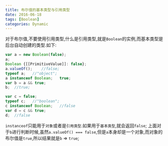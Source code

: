 ```yaml
---
title: 布尔值的基本类型与引用类型
date: 2016-06-18
tags: [Boolean]
categories: Dynamic
---
```


对于布尔值,不要使用引用类型,什么是引用类型,就是`Boolean`的实例,而基本类型是后台自动创建的类型.如下:

```javascript
var a = new Boolean(false);
a;
Boolean {[[PrimitiveValue]]: false};
a.valueOf();    //false;
typeof a;   //"object";
a instanceof Boolean;   true;
var b = a && true;  
b;  //true;

var c = false;
typeof c;   //"boolean";
c instanceof Boolean;   //false
var d = c && true;
d;  //false
```

`instanceof`只能用于`对象`或者是`引用类型`.如果用于`基本类型`,就会返回`false`;
上面对于`b`进行判断时候,虽然`a.valueOf() === false`,但是`a`本身却是一个对象,而对象的布尔值是`true`,所以结果就是`b` => `true`;


